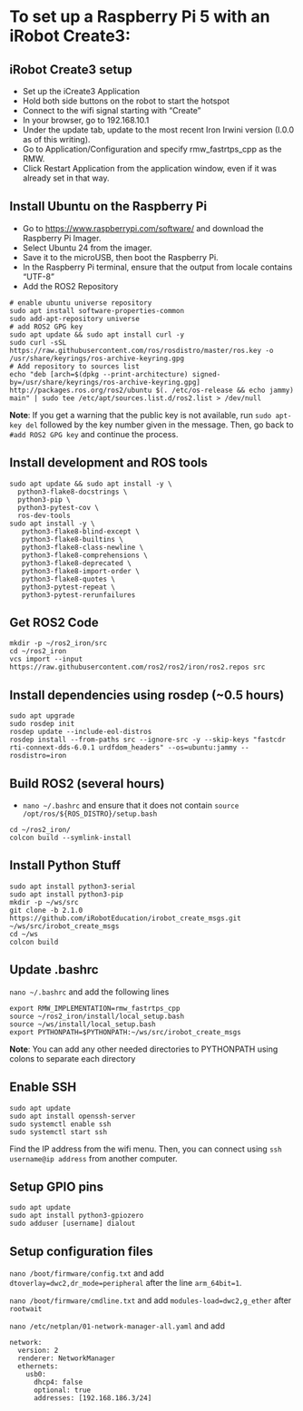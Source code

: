 # To set up a Raspberry Pi 5 with an iRobot Create3:  

## iRobot Create3 setup
* Set up the iCreate3 Application 
* Hold both side buttons on the robot to start the hotspot 
* Connect to the wifi signal starting with “Create” 
* In your browser, go to 192.168.10.1 
* Under the update tab, update to the most recent Iron Irwini version (I.0.0 as of this writing).  
* Go to Application/Configuration and specify rmw_fastrtps_cpp as the RMW.  
* Click Restart Application from the application window, even if it was already set in that way.  

## Install Ubuntu on the Raspberry Pi  
* Go to https://www.raspberrypi.com/software/ and download the Raspberry Pi Imager.  
* Select Ubuntu 24 from the imager.  
* Save it to the microUSB, then boot the Raspberry Pi.  
* In the Raspberry Pi terminal, ensure that the output from locale contains “UTF-8” 
* Add the ROS2 Repository 

```
# enable ubuntu universe repository 
sudo apt install software-properties-common 
sudo add-apt-repository universe 
# add ROS2 GPG key 
sudo apt update && sudo apt install curl -y 
sudo curl -sSL https://raw.githubusercontent.com/ros/rosdistro/master/ros.key -o /usr/share/keyrings/ros-archive-keyring.gpg 
# Add repository to sources list 
echo "deb [arch=$(dpkg --print-architecture) signed-by=/usr/share/keyrings/ros-archive-keyring.gpg] http://packages.ros.org/ros2/ubuntu $(. /etc/os-release && echo jammy) main" | sudo tee /etc/apt/sources.list.d/ros2.list > /dev/null 
```
 
**Note**: If you get a warning that the public key is not available, run `sudo apt-key del` followed by the key number given in the message. Then, go back to `#add ROS2 GPG key` and continue the process. 

## Install development and ROS tools 

```
sudo apt update && sudo apt install -y \ 
  python3-flake8-docstrings \ 
  python3-pip \ 
  python3-pytest-cov \ 
  ros-dev-tools 
sudo apt install -y \ 
   python3-flake8-blind-except \ 
   python3-flake8-builtins \ 
   python3-flake8-class-newline \ 
   python3-flake8-comprehensions \ 
   python3-flake8-deprecated \ 
   python3-flake8-import-order \ 
   python3-flake8-quotes \ 
   python3-pytest-repeat \ 
   python3-pytest-rerunfailures 
```
 

## Get ROS2 Code 

```
mkdir -p ~/ros2_iron/src 
cd ~/ros2_iron 
vcs import --input https://raw.githubusercontent.com/ros2/ros2/iron/ros2.repos src 
```
 

## Install dependencies using rosdep (~0.5 hours) 

```
sudo apt upgrade 
sudo rosdep init 
rosdep update --include-eol-distros
rosdep install --from-paths src --ignore-src -y --skip-keys "fastcdr rti-connext-dds-6.0.1 urdfdom_headers" --os=ubuntu:jammy --rosdistro=iron 
```
 

## Build ROS2 (several hours) 

* `nano ~/.bashrc` and ensure that it does not contain `source /opt/ros/${ROS_DISTRO}/setup.bash`
 
```
cd ~/ros2_iron/ 
colcon build --symlink-install 
```
 

## Install Python Stuff 

```
sudo apt install python3-serial 
sudo apt install python3-pip  
mkdir -p ~/ws/src 
git clone -b 2.1.0  https://github.com/iRobotEducation/irobot_create_msgs.git ~/ws/src/irobot_create_msgs 
cd ~/ws 
colcon build 
```
 

## Update .bashrc 

`nano ~/.bashrc` and add the following lines 

```
export RMW_IMPLEMENTATION=rmw_fastrtps_cpp 
source ~/ros2_iron/install/local_setup.bash 
source ~/ws/install/local_setup.bash 
export PYTHONPATH=$PYTHONPATH:~/ws/src/irobot_create_msgs 
```
 

**Note**: You can add any other needed directories to PYTHONPATH using colons to separate each directory 

## Enable SSH 

```
sudo apt update 
sudo apt install openssh-server 
sudo systemctl enable ssh 
sudo systemctl start ssh 
```

Find the IP address from the wifi menu. Then, you can connect using `ssh username@ip address` from another computer.  

## Setup GPIO pins  

```
sudo apt update 
sudo apt install python3-gpiozero 
sudo adduser [username] dialout  
```
 

## Setup configuration files 

`nano /boot/firmware/config.txt` and add `dtoverlay=dwc2,dr_mode=peripheral` after the line `arm_64bit=1`.

`nano /boot/firmware/cmdline.txt` and add `modules-load=dwc2,g_ether` after `rootwait`

`nano /etc/netplan/01-network-manager-all.yaml` and add  

```
network: 
  version: 2 
  renderer: NetworkManager 
  ethernets: 
    usb0: 
      dhcp4: false 
      optional: true 
      addresses: [192.168.186.3/24] 
```
 
